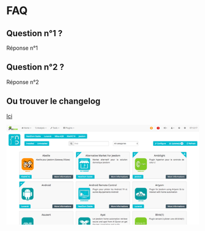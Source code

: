 FAQ
===

Question n°1 ?
-------------------------------------------------------

Réponse n°1

Question n°2 ?
--------------------------------------------------
Réponse n°2


Ou trouver le changelog
-----------------------
[Ici](https://jeedom.github.io/plugin-template/fr_FR/changelog.html)

![scrennshot1](../images/screenshot1.png)
